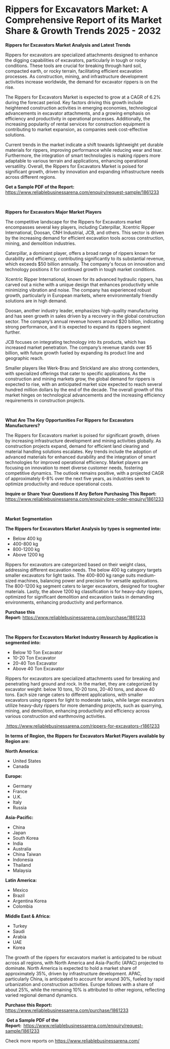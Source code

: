 <p><h1>Rippers for Excavators Market: A Comprehensive Report of its Market Share & Growth Trends 2025 - 2032</h1></p><p><strong>Rippers for Excavators Market Analysis and Latest Trends</strong></p>
<p><p>Rippers for excavators are specialized attachments designed to enhance the digging capabilities of excavators, particularly in tough or rocky conditions. These tools are crucial for breaking through hard soil, compacted earth, or rocky terrain, facilitating efficient excavation processes. As construction, mining, and infrastructure development activities increase worldwide, the demand for excavator rippers is on the rise.</p><p>The Rippers for Excavators Market is expected to grow at a CAGR of 6.2% during the forecast period. Key factors driving this growth include heightened construction activities in emerging economies, technological advancements in excavator attachments, and a growing emphasis on efficiency and productivity in operational processes. Additionally, the increasing popularity of rental services for construction equipment is contributing to market expansion, as companies seek cost-effective solutions.</p><p>Current trends in the market indicate a shift towards lightweight yet durable materials for rippers, improving performance while reducing wear and tear. Furthermore, the integration of smart technologies is making rippers more adaptable to various terrain and applications, enhancing operational versatility. Overall, the Rippers for Excavators Market is poised for significant growth, driven by innovation and expanding infrastructure needs across different regions.</p></p>
<p><strong>Get a Sample PDF of the Report:&nbsp;</strong> <a href="https://www.reliablebusinessarena.com/enquiry/request-sample/1861233?utm_campaign=3535&utm_medium=2&utm_source=Github&utm_content=ia&utm_term=11042025&utm_id=rippers-for-excavators">https://www.reliablebusinessarena.com/enquiry/request-sample/1861233</a></p>
<p>&nbsp;</p>
<p><strong>Rippers for Excavators Major Market Players</strong></p>
<p><p>The competitive landscape for the Rippers for Excavators market encompasses several key players, including Caterpillar, Xcentric Ripper International, Doosan, CNH Industrial, JCB, and others. This sector is driven by the increasing demand for efficient excavation tools across construction, mining, and demolition industries.</p><p>Caterpillar, a dominant player, offers a broad range of rippers known for durability and efficiency, contributing significantly to its substantial revenue, which exceeds $50 billion annually. The company's focus on innovation and technology positions it for continued growth in tough market conditions.</p><p>Xcentric Ripper International, known for its advanced hydraulic rippers, has carved out a niche with a unique design that enhances productivity while minimizing vibration and noise. The company has experienced robust growth, particularly in European markets, where environmentally friendly solutions are in high demand.</p><p>Doosan, another industry leader, emphasizes high-quality manufacturing and has seen growth in sales driven by a recovery in the global construction sector. The company’s annual revenue hovers around $20 billion, indicating strong performance, and it is expected to expand its rippers segment further.</p><p>JCB focuses on integrating technology into its products, which has increased market penetration. The company’s revenue stands over $5 billion, with future growth fueled by expanding its product line and geographic reach.</p><p>Smaller players like Werk-Brau and Strickland are also strong contenders, with specialized offerings that cater to specific applications. As the construction and mining markets grow, the global demand for rippers is expected to rise, with an anticipated market size expected to reach several hundred million dollars by the end of the decade. The overall growth of this market hinges on technological advancements and the increasing efficiency requirements in construction projects.</p></p>
<p>&nbsp;</p>
<p><strong>What Are The Key Opportunities For Rippers for Excavators Manufacturers?</strong></p>
<p><p>The Rippers for Excavators market is poised for significant growth, driven by increasing infrastructure development and mining activities globally. As construction projects expand, demand for efficient land clearing and material handling solutions escalates. Key trends include the adoption of advanced materials for enhanced durability and the integration of smart technologies for improved operational efficiency. Market players are focusing on innovation to meet diverse customer needs, fostering competitive dynamics. The outlook remains positive, with a projected CAGR of approximately 6-8% over the next five years, as industries seek to optimize productivity and reduce operational costs.</p></p>
<p><strong>Inquire or Share Your Questions If Any Before Purchasing This Report:</strong> <a href="https://www.reliablebusinessarena.com/enquiry/pre-order-enquiry/1861233?utm_campaign=3535&utm_medium=2&utm_source=Github&utm_content=ia&utm_term=11042025&utm_id=rippers-for-excavators">https://www.reliablebusinessarena.com/enquiry/pre-order-enquiry/1861233</a></p>
<p>&nbsp;</p>
<p><strong>Market Segmentation</strong></p>
<p><strong>The Rippers for Excavators Market Analysis by types is segmented into:</strong></p>
<p><ul><li>Below 400 kg</li><li>400-800 kg</li><li>800-1200 kg</li><li>Above 1200 kg</li></ul></p>
<p><p>Rippers for excavators are categorized based on their weight class, addressing different excavation needs. The below 400 kg category targets smaller excavators for light tasks. The 400-800 kg range suits medium-sized machines, balancing power and precision for versatile applications. The 800-1200 kg segment caters to larger excavators, designed for tougher materials. Lastly, the above 1200 kg classification is for heavy-duty rippers, optimized for significant demolition and excavation tasks in demanding environments, enhancing productivity and performance.</p></p>
<p><strong>Purchase this Report:&nbsp;</strong><a href="https://www.reliablebusinessarena.com/purchase/1861233?utm_campaign=3535&utm_medium=2&utm_source=Github&utm_content=ia&utm_term=11042025&utm_id=rippers-for-excavators">https://www.reliablebusinessarena.com/purchase/1861233</a></p>
<p>&nbsp;</p>
<p><strong>The Rippers for Excavators Market Industry Research by Application is segmented into:</strong></p>
<p><ul><li>Below 10 Ton Excavator</li><li>10-20 Ton Excavator</li><li>20-40 Ton Excavator</li><li>Above 40 Ton Excavator</li></ul></p>
<p><p>Rippers for excavators are specialized attachments used for breaking and penetrating hard ground and rock. In the market, they are categorized by excavator weight: below 10 tons, 10-20 tons, 20-40 tons, and above 40 tons. Each size range caters to different applications, with smaller excavators using rippers for light to moderate tasks, while larger excavators utilize heavy-duty rippers for more demanding projects, such as quarrying, mining, and demolition, enhancing productivity and efficiency across various construction and earthmoving activities.</p></p>
<p><a href="https://www.reliablebusinessarena.com/rippers-for-excavators-r1861233?utm_campaign=3535&utm_medium=2&utm_source=Github&utm_content=ia&utm_term=11042025&utm_id=rippers-for-excavators">&nbsp;https://www.reliablebusinessarena.com/rippers-for-excavators-r1861233</a></p>
<p><strong>In terms of Region, the Rippers for Excavators Market Players available by Region are:</strong></p>
<p>
    <p> <strong> North America: </strong>
        <ul>
            <li>United States</li>
            <li>Canada</li>
        </ul>
        </p> 
    <p> <strong> Europe: </strong>
        <ul>
            <li>Germany</li>
            <li>France</li>
            <li>U.K.</li>
            <li>Italy</li>
            <li>Russia</li>
        </ul>
        </p> 
    <p> <strong> Asia-Pacific: </strong>
        <ul>
            <li>China</li>
            <li>Japan</li>
            <li>South Korea</li>
            <li>India</li>
            <li>Australia</li>
            <li>China Taiwan</li>
            <li>Indonesia</li>
            <li>Thailand</li>
            <li>Malaysia</li>
        </ul>
        </p> 
    <p> <strong> Latin America: </strong>
        <ul>
            <li>Mexico</li>
            <li>Brazil</li>
            <li>Argentina Korea</li>
            <li>Colombia</li>
        </ul>
        </p> 
    <p> <strong> Middle East & Africa: </strong>
        <ul>
            <li>Turkey</li>
            <li>Saudi</li>
            <li>Arabia</li>
            <li>UAE</li>
            <li>Korea</li>
        </ul>
    </p>
    </p>
<p><p>The growth of the rippers for excavators market is anticipated to be robust across all regions, with North America and Asia-Pacific (APAC) projected to dominate. North America is expected to hold a market share of approximately 35%, driven by infrastructure development. APAC, particularly China, is anticipated to account for around 30%, fueled by rapid urbanization and construction activities. Europe follows with a share of about 25%, while the remaining 10% is attributed to other regions, reflecting varied regional demand dynamics.</p></p>
<p><strong>Purchase this Report: </strong><a href="https://www.reliablebusinessarena.com/purchase/1861233?utm_campaign=3535&utm_medium=2&utm_source=Github&utm_content=ia&utm_term=11042025&utm_id=rippers-for-excavators">https://www.reliablebusinessarena.com/purchase/1861233</a></p>
<p>&nbsp;<strong>Get a Sample PDF of the Report:&nbsp;&nbsp;</strong><a href="https://www.reliablebusinessarena.com/enquiry/request-sample/1861233?utm_campaign=3535&utm_medium=2&utm_source=Github&utm_content=ia&utm_term=11042025&utm_id=rippers-for-excavators">https://www.reliablebusinessarena.com/enquiry/request-sample/1861233</a></p>
<p><strong></strong></p>
<p>Check more reports on <a href="https://www.reliablebusinessarena.com/?utm_campaign=3535&utm_medium=2&utm_source=Github&utm_content=ia&utm_term=11042025&utm_id=rippers-for-excavators">https://www.reliablebusinessarena.com/</a></p>